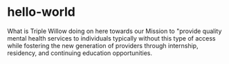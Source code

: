 # hello-world
What is Triple Willow doing on here towards our Mission to "provide quality mental health services to individuals typically without this type of access while fostering the new generation of providers through internship, residency, and continuing education opportunities.
